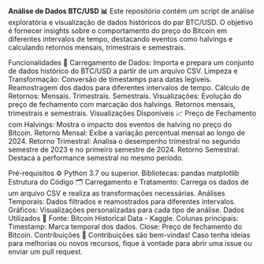 **Análise de Dados BTC/USD 📊**
Este repositório contém um script de análise exploratória e visualização de dados históricos do par BTC/USD. O objetivo é fornecer insights sobre o comportamento do preço do Bitcoin em diferentes intervalos de tempo, destacando eventos como halvings e calculando retornos mensais, trimestrais e semestrais.

Funcionalidades 🚀
Carregamento de Dados: Importa e prepara um conjunto de dados histórico do BTC/USD a partir de um arquivo CSV.
Limpeza e Transformação:
Conversão de timestamps para datas legíveis.
Reamostragem dos dados para diferentes intervalos de tempo.
Cálculo de Retornos:
Mensais.
Trimestrais.
Semestrais.
Visualizações:
Evolução do preço de fechamento com marcação dos halvings.
Retornos mensais, trimestrais e semestrais.
Visualizações Disponíveis 📈
Preço de Fechamento com Halvings:
Mostra o impacto dos eventos de halving no preço do Bitcoin.
Retorno Mensal:
Exibe a variação percentual mensal ao longo de 2024.
Retorno Trimestral:
Analisa o desempenho trimestral no segundo semestre de 2023 e no primeiro semestre de 2024.
Retorno Semestral:
Destaca a performance semestral no mesmo período.

Pré-requisitos ⚙️
Python 3.7 ou superior.
Bibliotecas:
pandas
matplotlib
Estrutura do Código 🗂️
Carregamento e Tratamento:
Carrega os dados de um arquivo CSV e realiza as transformações necessárias.
Análises Temporais:
Dados filtrados e reamostrados para diferentes intervalos.
Gráficos:
Visualizações personalizadas para cada tipo de análise.
Dados Utilizados 📂
Fonte: Bitcoin Historical Data - Kaggle.
Colunas principais:
Timestamp: Marca temporal dos dados.
Close: Preço de fechamento do Bitcoin.
Contribuições 🤝
Contribuições são bem-vindas! Caso tenha ideias para melhorias ou novos recursos, fique à vontade para abrir uma issue ou enviar um pull request.
